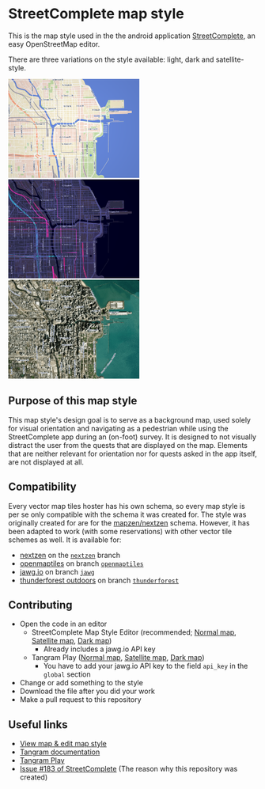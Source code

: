 # StreetComplete map style

This is the map style used in the the android application [StreetComplete](https://github.com/westnordost/StreetComplete), an easy OpenStreetMap editor.

There are three variations on the style available: light, dark and satellite-style.

<img src="https://raw.githubusercontent.com/ENT8R/streetcomplete-mapstyle/gh-pages/images/light.png" height="200px"> <img src="https://raw.githubusercontent.com/ENT8R/streetcomplete-mapstyle/gh-pages/images/dark.png" height="200px"> <img src="https://raw.githubusercontent.com/ENT8R/streetcomplete-mapstyle/gh-pages/images/satellite.png" height="200px">

## Purpose of this map style

This map style's design goal is to serve as a background map, used solely for visual orientation and navigating as a pedestrian while using the StreetComplete app during an (on-foot) survey.
It is designed to not visually distract the user from the quests that are displayed on the map. Elements that are neither relevant for orientation nor for quests asked in the app itself, are not displayed at all.

## Compatibility

Every vector map tiles hoster has his own schema, so every map style is per se only compatible with the schema it was created for. The style was originally created for are for the [mapzen/nextzen](https://www.nextzen.org/) schema. However, it has been adapted to work (with some reservations) with other vector tile schemes as well. It is available for:

- [nextzen](https://www.nextzen.org/) on the [`nextzen`](https://github.com/ENT8R/streetcomplete-mapstyle/tree/nextzen) branch
- [openmaptiles](https://openmaptiles.org/schema/) on branch [`openmaptiles`](https://github.com/ENT8R/streetcomplete-mapstyle/tree/openmaptiles)
- [jawg.io](https://www.jawg.io/en/maps) on branch [`jawg`](https://github.com/ENT8R/streetcomplete-mapstyle/tree/jawg)
- [thunderforest outdoors](https://www.thunderforest.com/docs/thunderforest.outdoors-v2/) on branch [`thunderforest`](https://github.com/ENT8R/streetcomplete-mapstyle/tree/thunderforest)

## Contributing

* Open the code in an editor
  * StreetComplete Map Style Editor (recommended; [Normal map](https://streetcomplete.github.io/streetcomplete-mapstyle/?provider=jawg&style=light), [Satellite map](https://streetcomplete.github.io/streetcomplete-mapstyle/?provider=jawg&style=satellite), [Dark map](https://streetcomplete.github.io/streetcomplete-mapstyle/?provider=jawg&style=dark))
    * Already includes a jawg.io API key
  * Tangram Play ([Normal map](https://tangram.city/play/?scene=https://raw.githubusercontent.com/ENT8R/streetcomplete-mapstyle/jawg/streetcomplete-light-style.yaml),  [Satellite map](https://tangram.city/play/?scene=https://raw.githubusercontent.com/ENT8R/streetcomplete-mapstyle/jawg/streetcomplete-satellite-style.yaml), [Dark map](https://tangram.city/play/?scene=https://raw.githubusercontent.com/ENT8R/streetcomplete-mapstyle/jawg/streetcomplete-dark-style.yaml))
    * You have to add your jawg.io API key to the field `api_key` in the `global` section
* Change or add something to the style
* Download the file after you did your work
* Make a pull request to this repository

## Useful links

* [View map & edit map style](https://streetcomplete.github.io/streetcomplete-mapstyle/?provider=jawg)
* [Tangram documentation](https://mapzen.com/documentation/tangram/)
* [Tangram Play](https://tangram.city/play/)
* [Issue #183 of StreetComplete](https://github.com/westnordost/StreetComplete/issues/183) (The reason why this repository was created)
